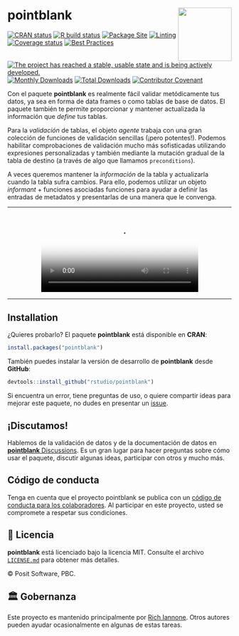 # pointblank <img src="man/figures/logo.svg" align="right" alt="" width="120" />

<!-- badges: start -->
<a href="https://cran.r-project.org/package=pointblank"><img src="https://www.r-pkg.org/badges/version/pointblank" alt="CRAN status" /></a>
<a href="https://github.com/rstudio/pointblank/actions"><img src="https://github.com/rstudio/pointblank/workflows/R-CMD-check/badge.svg" alt="R build status" /></a>
<a href="https://github.com/rstudio/pointblank/actions"><img src="https://github.com/rstudio/pointblank/workflows/pkgdown/badge.svg" alt="Package Site" /></a>
<a href="https://github.com/rstudio/pointblank/actions"><img src="https://github.com/rstudio/pointblank/workflows/lint/badge.svg" alt="Linting" /></a>
<a href="https://codecov.io/gh/rstudio/pointblank?branch=master"><img src="https://codecov.io/gh/rstudio/pointblank/branch/master/graph/badge.svg" alt="Coverage status" /></a>
<a href="https://bestpractices.coreinfrastructure.org/projects/4310"><img src="https://bestpractices.coreinfrastructure.org/projects/4310/badge" alt="Best Practices"></a>
<a href="https://www.repostatus.org/#active"><img src="https://www.repostatus.org/badges/latest/active.svg" alt="The project has reached a stable, usable state and is being actively developed." /></a>
<a href="https://CRAN.R-project.org/package=pointblank"><img src="https://cranlogs.r-pkg.org/badges/pointblank" alt="Monthly Downloads"></a>
<a href="https://CRAN.R-project.org/package=pointblank"><img src="https://cranlogs.r-pkg.org/badges/grand-total/pointblank" alt="Total Downloads"></a>
<a href="https://www.contributor-covenant.org/version/2/1/code_of_conduct.html"><img src="https://img.shields.io/badge/Contributor%20Covenant-v2.1%20adopted-ff69b4.svg" alt="Contributor Covenant" /></a>
<!-- badges: end -->


Con el paquete **pointblank** es realmente fácil validar metódicamente tus datos, ya sea en forma de data frames o como tablas de base de datos. El paquete también te permite proporcionar y mantener actualizada la información que *define* tus tablas.

Para la *validación* de tablas, el objeto *agente* trabaja con una gran colección de funciones de validación sencillas (¡pero potentes!). Podemos habilitar comprobaciones de validación mucho más sofisticadas utilizando expresiones personalizadas y también mediante la mutación gradual de la tabla de destino (a través de algo que llamamos `preconditions`).

A veces queremos mantener la *información* de la tabla y actualizarla cuando la tabla sufra cambios. Para ello, podemos utilizar un objeto *informant* + funciones asociadas funciones para ayudar a definir las entradas de metadatos y presentarlas de una manera que le convenga.

<hr>
<div style="text-align: center;">
<section id="video">
<div class="videoUiWrapper thumbnail">
<video width="70%" controls="" id="video" poster="img/video.png">
<source src="https://silly-jackson-b3dec8.netlify.app/pointblank_validation.mp4" type="video/mp4">
</video>
</div>
</div>
</section>
<hr>

## Installation

¿Quieres probarlo? El paquete **pointblank** está disponible en **CRAN**:

``` r
install.packages("pointblank")
```

También puedes instalar la versión de desarrollo de **pointblank** desde **GitHub**:

``` r
devtools::install_github("rstudio/pointblank")
```

Si encuentra un error, tiene preguntas de uso, o quiere compartir ideas para mejorar este paquete, no dudes en presentar un [issue](https://github.com/rstudio/pointblank/issues).

## ¡Discutamos!

Hablemos de la validación de datos y de la documentación de datos en
[**pointblank** Discussions](https://github.com/rstudio/pointblank/discussions). Es un gran lugar para hacer preguntas sobre cómo usar el paquete, discutir algunas ideas, participar con otros y mucho más.

## Código de conducta

Tenga en cuenta que el proyecto pointblank se publica con un [código de conducta para los colaboradores](https://www.contributor-covenant.org/version/2/1/code_of_conduct.html). Al participar en este proyecto, usted se compromete a respetar sus condiciones.

## 📄 Licencia

**pointblank** está licenciado bajo la licencia MIT.
Consulte el archivo [`LICENSE.md`](LICENSE.md) para obtener más detalles.

© Posit Software, PBC.

## 🏛️ Gobernanza

Este proyecto es mantenido principalmente por [Rich Iannone](https://www.twitter.com/riannone). Otros autores pueden ayudar ocasionalmente en algunas de estas tareas.
